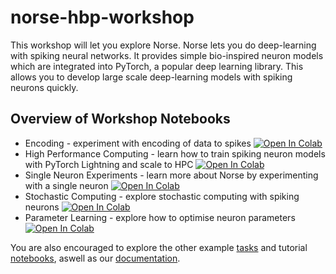 # norse-hbp-workshop

This workshop will let you explore Norse. Norse
lets you do deep-learning with spiking neural networks.
It provides simple bio-inspired neuron models which
are integrated into PyTorch, a popular deep learning library.
This allows you to develop large scale deep-learning models
with spiking neurons quickly.

## Overview of Workshop Notebooks

- Encoding - experiment with encoding of data to spikes [![Open In Colab](https://colab.research.google.com/assets/colab-badge.svg)](https://colab.research.google.com/github/norse/norse-hbp-workshop/blob/master/encoding.ipynb)
- High Performance Computing - learn how to train spiking neuron models with PyTorch Lightning and scale to HPC [![Open In Colab](https://colab.research.google.com/assets/colab-badge.svg)](https://colab.research.google.com/github/norse/norse-hbp-workshop/blob/master/high-performance-computing.ipynb)
- Single Neuron Experiments - learn more about Norse by experimenting with a single neuron [![Open In Colab](https://colab.research.google.com/assets/colab-badge.svg)](https://colab.research.google.com/github/norse/norse-hbp-workshop/blob/master/single-neuron-experiments.ipynb)
- Stochastic Computing - explore stochastic computing with spiking neurons [![Open In Colab](https://colab.research.google.com/assets/colab-badge.svg)](https://colab.research.google.com/github/norse/norse-hbp-workshop/blob/master/stochastic-computing.ipynb)
- Parameter Learning - explore how to optimise neuron parameters [![Open In Colab](https://colab.research.google.com/assets/colab-badge.svg)](https://colab.research.google.com/github/norse/norse-hbp-workshop/blob/master/parameter-learning.ipynb)

You are also encouraged to explore the other example [tasks](https://github.com/norse/norse/task/) and
tutorial [notebooks](https://github.com/norse/notebooks/), aswell as our [documentation](https://norse.ai/docs).








